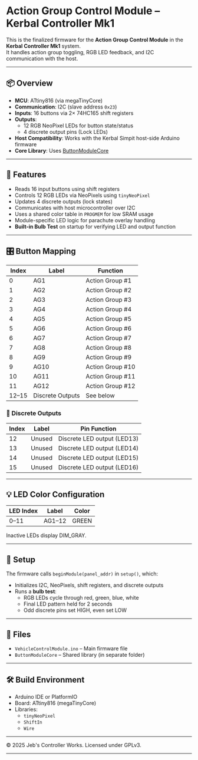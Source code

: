 # Action Group Control Module – Kerbal Controller Mk1

This is the finalized firmware for the **Action Group Control Module** in the **Kerbal Controller Mk1** system.  
It handles action group toggling, RGB LED feedback, and I2C communication with the host.

---

## 📦 Overview

- **MCU**: ATtiny816 (via megaTinyCore)
- **Communication**: I2C (slave address `0x23`)
- **Inputs**: 16 buttons via 2× 74HC165 shift registers
- **Outputs**:
  - 12 RGB NeoPixel LEDs for button state/status
  - 4 discrete output pins (Lock LEDs)
- **Host Compatibility**: Works with the Kerbal Simpit host-side Arduino firmware
- **Core Library**: Uses [ButtonModuleCore](../ButtonModuleCore)

---

## 🚀 Features

- Reads 16 input buttons using shift registers
- Controls 12 RGB LEDs via NeoPixels using `tinyNeoPixel`
- Updates 4 discrete outputs (lock states)
- Communicates with host microcontroller over I2C
- Uses a shared color table in `PROGMEM` for low SRAM usage
- Module-specific LED logic for parachute overlay handling
- **Built-in Bulb Test** on startup for verifying LED and output function

---

## 🎛 Button Mapping

| Index | Label         | Function            |
|-------|---------------|---------------------|
| 0     | AG1           | Action Group #1     |
| 1     | AG2           | Action Group #2     |
| 2     | AG3           | Action Group #3     |
| 3     | AG4           | Action Group #4     |
| 4     | AG5           | Action Group #5     |
| 5     | AG6           | Action Group #6     |
| 6     | AG7           | Action Group #7     |
| 7     | AG8           | Action Group #8     |
| 8     | AG9           | Action Group #9     |
| 9     | AG10          | Action Group #10    |
| 10    | AG11          | Action Group #11    |
| 11    | AG12          | Action Group #12    |
| 12–15 | Discrete Outputs | See below        |

### 🔌 Discrete Outputs

| Index | Label        | Pin Function |
|-------|--------------|--------------|
| 12    | Unused       | Discrete LED output (LED13) |
| 13    | Unused       | Discrete LED output (LED14) |
| 14    | Unused       | Discrete LED output (LED15) |
| 15    | Unused       | Discrete LED output (LED16) |

---

## 💡 LED Color Configuration

| LED Index | Label | Color  |
|-----------|-------|--------|
| 0–11      | AG1–12| GREEN  |

Inactive LEDs display DIM_GRAY.

---

## 🔧 Setup

The firmware calls `beginModule(panel_addr)` in `setup()`, which:
- Initializes I2C, NeoPixels, shift registers, and discrete outputs
- Runs a **bulb test**:
  - RGB LEDs cycle through red, green, blue, white  
  - Final LED pattern held for 2 seconds  
  - Odd discrete pins set HIGH, even set LOW

---

## 📂 Files

- `VehicleControlModule.ino` – Main firmware file
- `ButtonModuleCore` – Shared library (in separate folder)

---

## 🛠 Build Environment

- Arduino IDE or PlatformIO
- Board: ATtiny816 (megaTinyCore)
- Libraries:
  - `tinyNeoPixel`
  - `ShiftIn`
  - `Wire`

---

© 2025 Jeb's Controller Works. Licensed under GPLv3.


---
